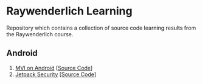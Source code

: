 # Raywenderlich Learning
Repository which contains a collection of source code learning results from the Raywenderlich course.

## Android
<ol>
  <li><a href="https://www.raywenderlich.com/266607-mvi-on-android">MVI on Android</a> [<a href="https://github.com/didik-maulana/raywenderlich-learning/tree/android/mvi-on-android">Source Code</a>]</li>
  <li><a href="https://www.raywenderlich.com/10135609-jetpack-security">Jetpack Security</a> [<a href="https://github.com/didik-maulana/raywenderlich-learning/tree/android/jetpack-security">Source Code</a>]</li>
</ol>
